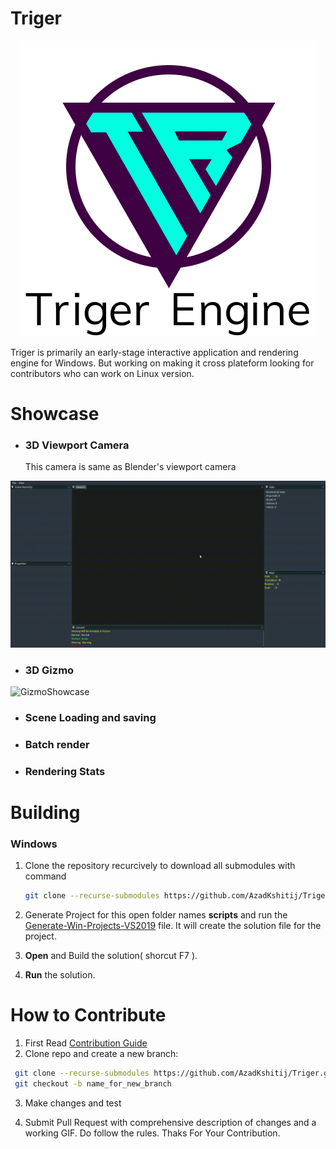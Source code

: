 # Triger

<p align="center">
  <img src="assets/Logos/TrigerLogoWithName.png" alt="Logo" />
</p>

Triger is primarily an early-stage interactive application and rendering engine for Windows. But working on making it cross plateform looking for contributors who can work on Linux version.

# Showcase

- ### 3D Viewport Camera
  This camera is same as Blender's viewport camera

![3DViewPortCameraShowcase](./Showcase/GIF/3DViewPortCameraShowcase.gif)

- ### 3D Gizmo

![GizmoShowcase](./Showcase/GIF/GizmoShowcase.gif)

- ### Scene Loading and saving
- ### Batch render
- ### Rendering Stats

# Building

### Windows

1. Clone the repository recurcively to download all submodules with command

   ```bash
   git clone --recurse-submodules https://github.com/AzadKshitij/Triger.git
   ```

2. Generate Project for this open folder names **scripts** and run the [Generate-Win-Projects-VS2019](scripts/Generate-Win-Projects-VS2019.bat) file. It will create the solution file for the project.

3. **Open** and Build the solution( shorcut F7 ).

4. **Run** the solution.

# How to Contribute

1. First Read [Contribution Guide](https://github.com/AzadKshitij/Triger/blob/main/.github/CONTRIBUTING.md)
2. Clone repo and create a new branch:

```bash
 git clone --recurse-submodules https://github.com/AzadKshitij/Triger.git
 git checkout -b name_for_new_branch
```

3. Make changes and test

4. Submit Pull Request with comprehensive description of changes and a working GIF. Do follow the rules. Thaks For Your Contribution.
